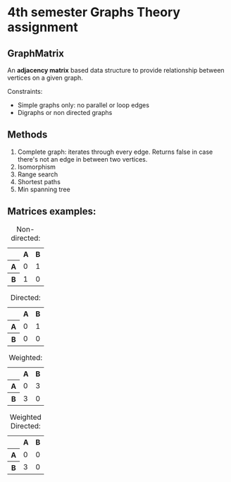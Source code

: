 # 4th semester Graphs Theory assignment

## GraphMatrix
An <b>adjacency matrix</b> based data structure to provide relationship between vertices on a given graph.

Constraints:

<ul>
    <li>Simple graphs only: no parallel or loop edges</li>
    <li>Digraphs or non directed graphs</li>
</ul> 

## Methods
<ol>
    <li>Complete graph: iterates through every edge. Returns false in case there's not an edge in between two vertices.</li>
    <li>Isomorphism</li>
    <li>Range search</li>
    <li>Shortest paths</li>
    <li>Min spanning tree</li>
</ol>

## Matrices examples:

<table>
    <caption>Non-directed:</caption>
    <tr>
        <th></th> <th>A</th> <th>B</th>
    </tr>
    <tr>
        <th>A</th> <td>0</td> <td>1</td>
    </tr>
    <tr>
        <th>B</th> <td>1</td> <td>0</td>
    </tr>
</table>

<table>
    <caption>Directed:</caption>
    <tr>
        <th></th> <th>A</th> <th>B</th>
    </tr>
    <tr>
        <th>A</th> <td>0</td> <td>1</td>
    </tr>
    <tr>
        <th>B</th> <td>0</td> <td>0</td>
    </tr>
</table>

<table>
    <caption>Weighted:</caption>
    <tr>
        <th></th> <th>A</th> <th>B</th>
    </tr>
    <tr>
        <th>A</th> <td>0</td> <td>3</td>
    </tr>
    <tr>
        <th>B</th> <td>3</td> <td>0</td>
    </tr>
</table>

<table>
    <caption>Weighted Directed:</caption>
    <tr>
        <th></th> <th>A</th> <th>B</th>
    </tr>
    <tr>
        <th>A</th> <td>0</td> <td>0</td>
    </tr>
    <tr>
        <th>B</th> <td>3</td> <td>0</td>
    </tr>
</table>
